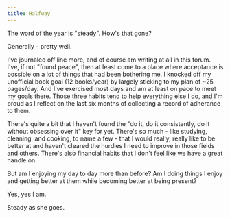 ```yaml
---
title: Halfway
---
```


The word of the year is "steady". How's that gone? 

Generally - pretty well.

I've journaled off line more, and of course am writing at all in this forum. I've, if not "found peace", then at least come to a place where acceptance is possible on a lot of things that had been bothering me.  I knocked off my unofficial book goal (12 books/year) by largely sticking to my plan of ~25 pages/day. And I've exercised most days and am at least on pace to meet my goals there. Those three habits tend to help everything else I do,  and I'm proud as I reflect on the last six months of collecting a record of adherance to them. 

There's quite a bit that I haven't found the "do it, do it consistently, do it without obsessing over it" key for yet. There's so much - like studying, cleaning, and cooking, to name a few - that I would really, really like to be better at and haven't cleared the hurdles I need to improve in those fields and others.  There's also financial habits that I don't feel like we have a great handle on. 

But am I enjoying my day to day more than before? Am I doing things I enjoy and getting better at them while becoming better at being present? 

Yes, yes I am. 

Steady as she goes.